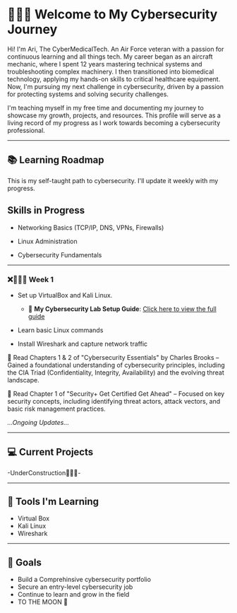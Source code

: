 # 👨🏾‍💻 Welcome to My Cybersecurity Journey

Hi! I'm Ari, The CyberMedicalTech. An Air Force veteran with a passion for continuous learning and all things tech. My career began as an aircraft mechanic, where I spent 12 years mastering technical systems and troubleshooting complex machinery. I then transitioned into biomedical technology, applying my hands-on skills to critical healthcare equipment. Now, I'm pursuing my next challenge in cybersecurity, driven by a passion for protecting systems and solving security challenges.


I'm teaching myself in my free time and documenting my journey to showcase my growth, projects, and resources. This profile will serve as a living record of my progress as I work towards becoming a cybersecurity professional.


---

## 📚 **Learning Roadmap** 
This is my self-taught path to cybersecurity. I'll update it weekly with my progress.

## Skills in Progress

- Networking Basics (TCP/IP, DNS, VPNs, Firewalls)

- Linux Administration

- Cybersecurity Fundamentals

---

### ❌👷🏾‍♂️ **Week 1**
- Set up VirtualBox and Kali Linux.
  - 📄 **My Cybersecurity Lab Setup Guide**: [Click here to view the full guide](./Cybersecurity_Lab_Guide.md)
  
- Learn basic Linux commands
- Install Wireshark and capture network traffic

📖 Read Chapters 1 & 2 of "Cybersecurity Essentials" by Charles Brooks – Gained a foundational understanding of cybersecurity principles, including the CIA Triad (Confidentiality, Integrity, Availability) and the evolving threat landscape.

📖 Read Chapter 1 of "Security+ Get Certified Get Ahead" – Focused on key security concepts, including identifying threat actors, attack vectors, and basic risk management practices.

*...Ongoing Updates...*

---

## 💻 **Current Projects**
 -UnderConstruction👷🏾‍♂️-

---

## 🔐 **Tools I'm Learning**
- Virtual Box
- Kali Linux
- Wireshark

---

## 🎯 **Goals**
- Build a Comprehinsive cybersecurity portfolio
- Secure an entry-level cybersecurity job
- Continue to learn and grow in the field
- TO THE MOON 🚀
